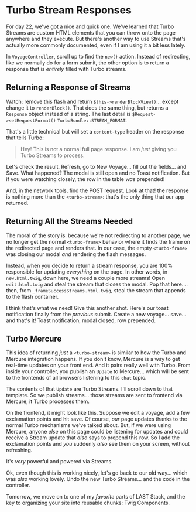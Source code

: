 # Turbo Stream Responses

For day 22, we've got a nice and quick one. We've learned that Turbo Streams are
custom HTML elements that you can throw onto the page anywhere and they execute.
But there's another way to use Streams that's actually more commonly documented,
even if I am using it a bit less lately.

In `VoyageController`, scroll up to find the `new()` action. Instead of redirecting,
like we normally do for a form submit, the other option is to return a response
that is *entirely* filled with Turbo streams.

## Returning a Response of Streams

Watch: remove this flash and return `$this->renderBlockView()`... except change
it to `renderBlock()`. That does the same thing, but returns a `Response` object
instead of a string. The last detail is `$Request->setRequestFormat()`
`TurboBundle::STREAM_FORMAT`.

That's a little technical but will set a `content-type` header on the response that
tells Turbo:

> Hey! This is not a normal full page response. I am *just* giving you Turbo Streams
> to process.

Let's check the result. Refresh, go to New Voyage... fill out the fields... and
Save. What happened? The modal is still open and no Toast notification. But if you
were watching closely, the row in the table *was* prepended!

And, in the network tools, find the POST request. Look at that! the response is
nothing more than the `<turbo-stream>`: that's the only thing that our app returned.

## Returning All the Streams Needed

The moral of the story is: because we're not redirecting to another page, we no
longer get the normal `<turbo-frame>` behavior where it finds the frame on the
redirected page and renders that. In our case, the empty `<turbo-frame>` was
closing our modal *and* rendering the flash messages.

Instead, when you decide to return a stream response, you are 100% responsible for
updating *everything* on the page. In other words, in `new.html.twig`, down here,
we need a couple more streams! Open `edit.html.twig` and steal the stream that closes
the modal. Pop that here.... then, from `_frameSuccessStreams.html.twig`, steal the
stream that appends to the flash container.

I think that's what we need! Give this another shot. Here's our toast notification
finally from the *previous* submit. Create a new voyage... save... and that's it!
Toast notification, modal closed, row prepended.

## Turbo Mercure

This idea of returning *just* a `<turbo-stream>` is similar to how the Turbo and
Mercure integration happens. If you don't know, Mercure is a way to get real-time
updates on your front end. And it pairs really well with Turbo. From inside your
controller, you publish an `Update` to Mercure... which will be sent to the frontends
of all browsers listening to this `chat` topic.

The contents of that `Update` are Turbo Streams. I'll scroll down to that template.
So we publish streams... those streams are sent to frontend via Mercure, it Turbo
processes them.

On the frontend, it might look like this. Suppose we edit a voyage, add a few
exclamation points and hit save. Of course, *our* page updates thanks to the normal
Turbo mechanisms we've talked about. But, if we were using Mercure, anyone *else*
on this page could be listening for updates and could receive a Stream update
that *also* says to prepend this row. So I add the exclamation points and *you*
suddenly *also* see them on your screen, without refreshing.

It's *very* powerful and powered via Streams.

Ok, even though this is working nicely, let's go back to our old way... which was
*also* working lovely. Undo the new Turbo Streams... and the code in the controller.

Tomorrow, we move on to one of my *favorite* parts of LAST Stack, and the key to
organizing your site into reusable chunks: Twig Components.
